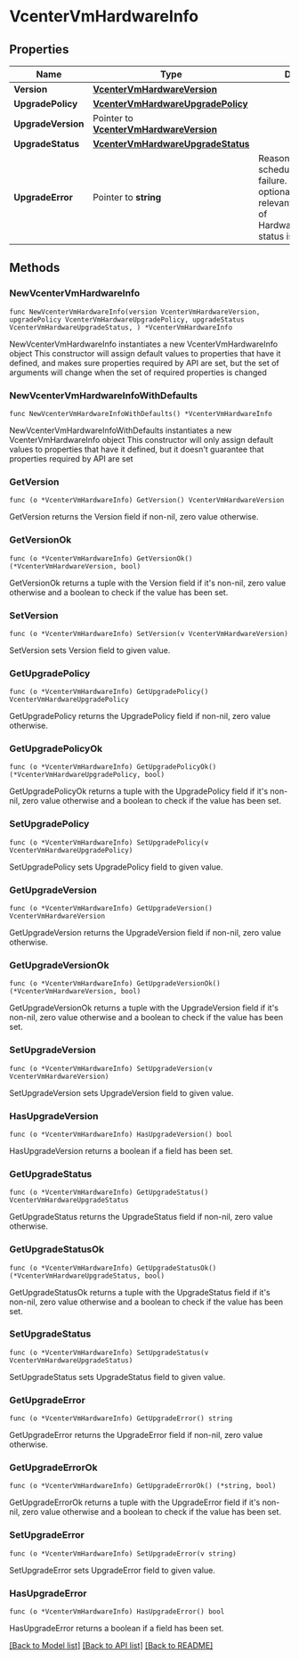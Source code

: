 # VcenterVmHardwareInfo

## Properties

Name | Type | Description | Notes
------------ | ------------- | ------------- | -------------
**Version** | [**VcenterVmHardwareVersion**](VcenterVmHardwareVersion.md) |  | 
**UpgradePolicy** | [**VcenterVmHardwareUpgradePolicy**](VcenterVmHardwareUpgradePolicy.md) |  | 
**UpgradeVersion** | Pointer to [**VcenterVmHardwareVersion**](VcenterVmHardwareVersion.md) |  | [optional] 
**UpgradeStatus** | [**VcenterVmHardwareUpgradeStatus**](VcenterVmHardwareUpgradeStatus.md) |  | 
**UpgradeError** | Pointer to **string** | Reason for the scheduled upgrade failure. This field is optional and it is only relevant when the value of Hardware.Info.upgrade-status is FAILED. | [optional] 

## Methods

### NewVcenterVmHardwareInfo

`func NewVcenterVmHardwareInfo(version VcenterVmHardwareVersion, upgradePolicy VcenterVmHardwareUpgradePolicy, upgradeStatus VcenterVmHardwareUpgradeStatus, ) *VcenterVmHardwareInfo`

NewVcenterVmHardwareInfo instantiates a new VcenterVmHardwareInfo object
This constructor will assign default values to properties that have it defined,
and makes sure properties required by API are set, but the set of arguments
will change when the set of required properties is changed

### NewVcenterVmHardwareInfoWithDefaults

`func NewVcenterVmHardwareInfoWithDefaults() *VcenterVmHardwareInfo`

NewVcenterVmHardwareInfoWithDefaults instantiates a new VcenterVmHardwareInfo object
This constructor will only assign default values to properties that have it defined,
but it doesn't guarantee that properties required by API are set

### GetVersion

`func (o *VcenterVmHardwareInfo) GetVersion() VcenterVmHardwareVersion`

GetVersion returns the Version field if non-nil, zero value otherwise.

### GetVersionOk

`func (o *VcenterVmHardwareInfo) GetVersionOk() (*VcenterVmHardwareVersion, bool)`

GetVersionOk returns a tuple with the Version field if it's non-nil, zero value otherwise
and a boolean to check if the value has been set.

### SetVersion

`func (o *VcenterVmHardwareInfo) SetVersion(v VcenterVmHardwareVersion)`

SetVersion sets Version field to given value.


### GetUpgradePolicy

`func (o *VcenterVmHardwareInfo) GetUpgradePolicy() VcenterVmHardwareUpgradePolicy`

GetUpgradePolicy returns the UpgradePolicy field if non-nil, zero value otherwise.

### GetUpgradePolicyOk

`func (o *VcenterVmHardwareInfo) GetUpgradePolicyOk() (*VcenterVmHardwareUpgradePolicy, bool)`

GetUpgradePolicyOk returns a tuple with the UpgradePolicy field if it's non-nil, zero value otherwise
and a boolean to check if the value has been set.

### SetUpgradePolicy

`func (o *VcenterVmHardwareInfo) SetUpgradePolicy(v VcenterVmHardwareUpgradePolicy)`

SetUpgradePolicy sets UpgradePolicy field to given value.


### GetUpgradeVersion

`func (o *VcenterVmHardwareInfo) GetUpgradeVersion() VcenterVmHardwareVersion`

GetUpgradeVersion returns the UpgradeVersion field if non-nil, zero value otherwise.

### GetUpgradeVersionOk

`func (o *VcenterVmHardwareInfo) GetUpgradeVersionOk() (*VcenterVmHardwareVersion, bool)`

GetUpgradeVersionOk returns a tuple with the UpgradeVersion field if it's non-nil, zero value otherwise
and a boolean to check if the value has been set.

### SetUpgradeVersion

`func (o *VcenterVmHardwareInfo) SetUpgradeVersion(v VcenterVmHardwareVersion)`

SetUpgradeVersion sets UpgradeVersion field to given value.

### HasUpgradeVersion

`func (o *VcenterVmHardwareInfo) HasUpgradeVersion() bool`

HasUpgradeVersion returns a boolean if a field has been set.

### GetUpgradeStatus

`func (o *VcenterVmHardwareInfo) GetUpgradeStatus() VcenterVmHardwareUpgradeStatus`

GetUpgradeStatus returns the UpgradeStatus field if non-nil, zero value otherwise.

### GetUpgradeStatusOk

`func (o *VcenterVmHardwareInfo) GetUpgradeStatusOk() (*VcenterVmHardwareUpgradeStatus, bool)`

GetUpgradeStatusOk returns a tuple with the UpgradeStatus field if it's non-nil, zero value otherwise
and a boolean to check if the value has been set.

### SetUpgradeStatus

`func (o *VcenterVmHardwareInfo) SetUpgradeStatus(v VcenterVmHardwareUpgradeStatus)`

SetUpgradeStatus sets UpgradeStatus field to given value.


### GetUpgradeError

`func (o *VcenterVmHardwareInfo) GetUpgradeError() string`

GetUpgradeError returns the UpgradeError field if non-nil, zero value otherwise.

### GetUpgradeErrorOk

`func (o *VcenterVmHardwareInfo) GetUpgradeErrorOk() (*string, bool)`

GetUpgradeErrorOk returns a tuple with the UpgradeError field if it's non-nil, zero value otherwise
and a boolean to check if the value has been set.

### SetUpgradeError

`func (o *VcenterVmHardwareInfo) SetUpgradeError(v string)`

SetUpgradeError sets UpgradeError field to given value.

### HasUpgradeError

`func (o *VcenterVmHardwareInfo) HasUpgradeError() bool`

HasUpgradeError returns a boolean if a field has been set.


[[Back to Model list]](../README.md#documentation-for-models) [[Back to API list]](../README.md#documentation-for-api-endpoints) [[Back to README]](../README.md)


